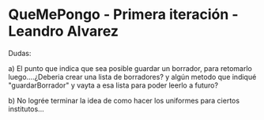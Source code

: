 # QueMePongo - Primera iteración - Leandro Alvarez


Dudas: 


a) El punto que indica que sea posible guardar un borrador, para retomarlo luego....¿Deberia crear una lista de borradores? y algún metodo que indiqué "guardarBorrador" y vayta a esa lista para poder leerlo a futuro?


b) No logrée terminar la idea de como hacer los uniformes para ciertos institutos...
